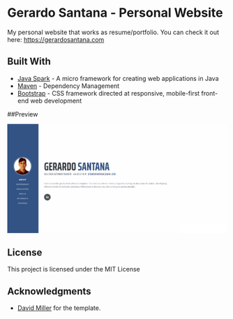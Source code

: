 # Gerardo Santana - Personal Website 

My personal website that works as resume/portfolio. You can check it out here:
https://gerardosantana.com

## Built With

* [Java Spark](http://sparkjava.com/) - A micro framework for creating web applications in Java
* [Maven](https://maven.apache.org/) - Dependency Management
* [Bootstrap](https://maven.apache.org/) -  CSS framework directed at responsive, mobile-first front-end web development

##Preview

![alt-text](https://github.com/GerardoSant/Personal-Website/blob/master/preview.gif)

## License

This project is licensed under the MIT License

## Acknowledgments

* [David Miller](https://github.com/davidtmiller) for the template.